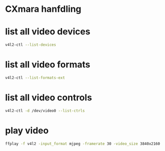 # CXmara hanfdling
# list all video devices
```bash
v4l2-ctl --list-devices
```
# list all video formats
```bash
v4l2-ctl --list-formats-ext
```
# list all video controls
```bash
v4l2-ctl -d /dev/video0 --list-ctrls
```

# play video
```bash
ffplay -f v4l2 -input_format mjpeg -framerate 30 -video_size 3840x2160 -fflags nobuffer -vf "vflip" /dev/video0
```